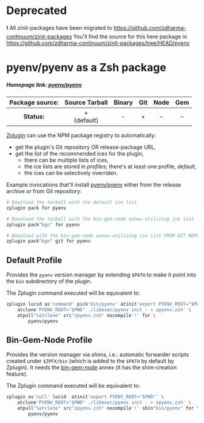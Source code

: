 # Deprecated

❗ All zinit-packages have been migrated to https://github.com/zdharma-continuum/zinit-packages
You'll find the source for this here package in https://github.com/zdharma-continuum/zinit-packages/tree/HEAD/pyenv
# pyenv/pyenv as a Zsh package

##### Homepage link: [pyenv/pyenv](https://github.com/pyenv/pyenv)

| **Package source:** | Source Tarball | Binary | Git | Node | Gem |
|:-------------------:|:--------------:|:------:|:---:|:----:|:---:|
| **Status:**         |    + <br> (default) |  -  | + | – |  –  |

[Zplugin](https://github.com/zdharma-continuum/zinit) can use the NPM package registry
to automatically:

- get the plugin's Git repository OR release-package URL,
- get the list of the recommended ices for the plugin,
    - there can be multiple lists of ices,
    - the ice lists are stored in *profiles*; there's at least one profile, *default*,
    - the ices can be selectively overriden.

Example invocations that'll install
[pyenv/pyenv](https://github.com/pyenv/pyenv) either from the release archive
or from Git repository:

```zsh
# Download the tarball with the default ice list
zplugin pack for pyenv

# Download the tarball with the bin-gem-node annex-utilizing ice list
zplugin pack"bgn" for pyenv

# Download with the bin-gem-node annex-utilizing ice list FROM GIT REPOSITORY
zplugin pack"bgn" git for pyenv
```

## Default Profile

Provides the `pyenv` version manager by extending `$PATH` to make it point into
the `bin` subdirectory of the plugin.

The Zplugin command executed will be equivalent to:

```zsh
zplugin lucid as'command' pick'bin/pyenv' atinit'export PYENV_ROOT="$PWD"' \
    atclone'PYENV_ROOT="$PWD" ./libexec/pyenv init - > zpyenv.zsh' \
    atpull"%atclone" src"zpyenv.zsh" nocompile'!' for \
        pyenv/pyenv
```

## Bin-Gem-Node Profile

Provides the version manager via *shims*, i.e.: automatic forwarder scripts created
under `$ZPFX/bin` (which is added to the `$PATH` by default by Zplugin). It needs the
[bin-gem-node](https://github.com/zplugin/z-a-bin-gem-node) annex (it has the
shim-creation feature).

The Zplugin command executed will be equivalent to:

```zsh
zplugin as'null' lucid  atinit'export PYENV_ROOT="$PWD"' \
    atclone'PYENV_ROOT="$PWD" ./libexec/pyenv init - > zpyenv.zsh' \
    atpull"%atclone" src"zpyenv.zsh" nocompile'!' sbin"bin/pyenv" for \
        pyenv/pyenv
```

<!-- vim:set ft=markdown tw=80 fo+=an1 autoindent: -->
